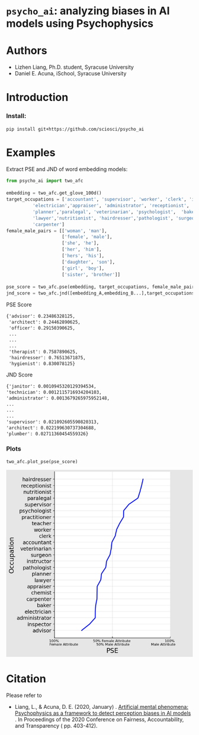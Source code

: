 # `psycho_ai`: analyzing biases in AI models using Psychophysics

# Authors

- Lizhen Liang, Ph.D. student, Syracuse University
- Daniel E. Acuna, iSchool, Syracuse University

# Introduction
### Install:
```
pip install git+https://github.com/sciosci/psycho_ai
```

### 

# Examples

Extract PSE and JND of word embedding models:

```python
from psycho_ai import two_afc

embedding = two_afc.get_glove_100d()
target_occupations = ['accountant', 'supervisor', 'worker', 'clerk', 'instructor', 'inspector',
          'electrician','appraiser', 'administrator', 'receptionist', 'advisor', 'chemist',
          'planner','paralegal', 'veterinarian', 'psychologist',  'baker', 'teacher', 
          'lawyer','nutritionist', 'hairdresser','pathologist', 'surgeon', 'practitioner', 
          'carpenter']
female_male_pairs = [['woman', 'man'],
                     ['female', 'male'],
                     ['she', 'he'],
                     ['her', 'him'],
                     ['hers', 'his'],
                     ['daughter', 'son'],
                     ['girl', 'boy'],
                     ['sister', 'brother']]
                
pse_score = two_afc.pse(embedding, target_occupations, female_male_pairs)
jnd_score = two_afc.jnd([embedding_A,embedding_B...],target_occupations, female_male_pairs)
```
PSE Score
```
{'advisor': 0.23486328125,
 'architect': 0.24462890625,
 'officer': 0.29150390625,
 ...
 ...
 ...
 'therapist': 0.7587890625,
 'hairdresser': 0.76513671875,
 'hygienist': 0.830078125}
 ```
 JND Score
 ```
{'janitor': 0.0010945320129394534,
 'technician': 0.0012115716934204103,
 'administrator': 0.0013679265975952148,
 ...
 ...
 ...
 'supervisor': 0.021092605590820313,
 'architect': 0.022199630737304688,
 'plumber': 0.02711360454559326}
 ```
 ### Plots
 ```python
 two_afc.plot_pse(pse_score)
 ```
 ![pse_demo](pse_demo.png)
# Citation

Please refer to

- Liang, L., & Acuna, D. E. (2020, January)
  . [Artificial mental phenomena: Psychophysics as a framework to detect perception biases in AI models](https://dl.acm.org/doi/abs/10.1145/3351095.3375623)
  . In Proceedings of the 2020 Conference on Fairness, Accountability, and Transparency (
  pp. 403-412).

